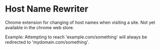 Host Name Rewriter
====================

Chrome extension for changing of host names when visiting a site. Not yet available in the chrome web store.

Example: Attempting to reach 'example.com/something' will always be redirected to 'mydomain.com/something'.
